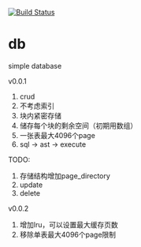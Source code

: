 [![Build Status](https://travis-ci.com/zhanghaomin/db.svg?branch=master)](https://travis-ci.com/zhanghaomin/db)
# db
simple database 

v0.0.1
1. crud
2. 不考虑索引 
3. 块内紧密存储
4. 储存每个块的剩余空间（初期用数组）
5. 一张表最大4096个page
6. sql -> ast -> execute

TODO:
1. 存储结构增加page_directory
2. update
3. delete

v0.0.2
1. 增加lru，可以设置最大缓存页数
2. 移除单表最大4096个page限制